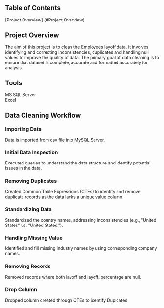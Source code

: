 ## Table of Contents
[Project Overview] (#Project Overview)
## Project Overview
The aim of this project is to clean the Employees layoff data. It involves identifying and correcting inconsistencies, duplicates and handling null values to improve the quality of data. The primary goal of data cleaning is to ensure that dataset is complete, accurate and formatted accurately for analysis. 

## Tools
MS SQL Server <br>
Excel

## Data Cleaning Workflow
### Importing Data
Data is imported from csv file into MySQL Server.

### Initial Data Inspection
Executed queries to understand the data structure and identify potential issues in the data. 

### Removing Duplicates
Created Common Table Expressions (CTEs) to identify and remove duplicate records as the data lacks a unique value column.

### Standardizing Data
Standardized the country names, addressing inconsistencies (e.g., "United States" vs. "United States.").

### Handling Missing Value
Identified and fill missing industry names by using corresponding company names.

### Removing Records
Removed records where both layoff and layoff_percentage are null.

### Drop Column
Dropped column created through CTEs to identify Dupicates
